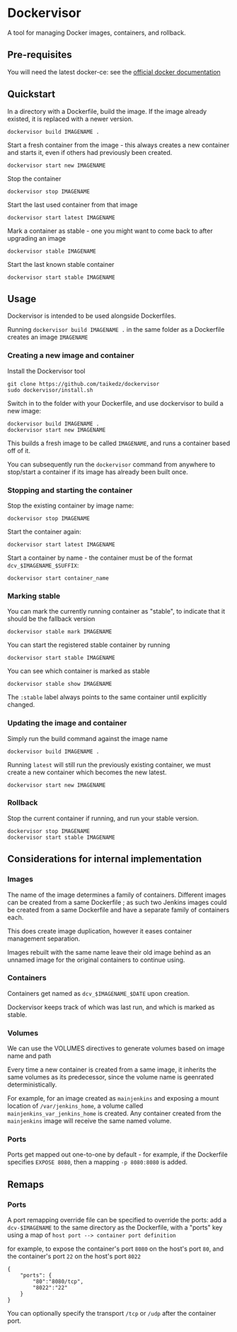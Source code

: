 # Dockervisor

A tool for managing Docker images, containers, and rollback.

## Pre-requisites

You will need the latest docker-ce: see the [official docker documentation](https://www.docker.com/community-edition)

## Quickstart

In a directory with a Dockerfile, build the image. If the image already existed, it is replaced with a newer version.

	dockervisor build IMAGENAME .

Start a fresh container from the image - this always creates a new container and starts it, even if others had previously been created.

	dockervisor start new IMAGENAME

Stop the container

	dockervisor stop IMAGENAME

Start the last used container from that image

	dockervisor start latest IMAGENAME

Mark a container as stable - one you might want to come back to after upgrading an image

	dockervisor stable IMAGENAME

Start the last known stable container

	dockervisor start stable IMAGENAME

## Usage

Dockervisor is intended to be used alongside Dockerfiles.

Running `dockervisor build IMAGENAME .` in the same folder as a Dockerfile creates an image `IMAGENAME`

### Creating a new image and container

Install the Dockervisor tool

	git clone https://github.com/taikedz/dockervisor
	sudo dockervisor/install.sh

Switch in to the folder with your Dockerfile, and use dockervisor to build a new image:

	dockervisor build IMAGENAME .
	dockervisor start new IMAGENAME

This builds a fresh image to be called `IMAGENAME`, and runs a container based off of it.

You can subsequently run the `dockervisor` command from anywhere to stop/start a container if its image has already been built once.

### Stopping and starting the container

Stop the existing container by image name:

	dockervisor stop IMAGENAME

Start the container again:

	dockervisor start latest IMAGENAME

Start a container by name - the container must be of the format `dcv_$IMAGENAME_$SUFFIX`:

	dockervisor start container_name

### Marking stable

You can mark the currently running container as "stable", to indicate that it should be the fallback version

	dockervisor stable mark IMAGENAME

You can start the registered stable container by running

	dockervisor start stable IMAGENAME

You can see which container is marked as stable

	dockervisor stable show IMAGENAME

The `:stable` label always points to the same container until explicitly changed.

### Updating the image and container

Simply run the build command against the image name

	dockervisor build IMAGENAME .

Running `latest` will still run the previously existing container, we must create a new container which becomes the new latest.

	dockervisor start new IMAGENAME

### Rollback

Stop the current container if running, and run your stable version.

	dockervisor stop IMAGENAME
	dockervisor start stable IMAGENAME

## Considerations for internal implementation

### Images

The name of the image determines a family of containers. Different images can be created from a same Dockerfile ; as such two Jenkins images could be created from a same Dockerfile and have a separate family of containers each.

This does create image duplication, however it eases container management separation.

Images rebuilt with the same name leave their old image behind as an unnamed image for the original containers to continue using.

### Containers

Containers get named as `dcv_$IMAGENAME_$DATE` upon creation.

Dockervisor keeps track of which was last run, and which is marked as stable.

### Volumes

We can use the VOLUMES directives to generate volumes based on image name and path

Every time a new container is created from a same image, it inherits the same volumes as its predecessor, since the volume name is geenrated deterministically.

For example, for an image created as `mainjenkins` and exposing a mount location of `/var/jenkins_home`, a volume called `mainjenkins_var_jenkins_home` is created. Any container created from the `mainjenkins` image will receive the same named volume.

### Ports

Ports get mapped out one-to-one by default - for example, if the Dockerfile specifies `EXPOSE 8080`, then a mapping `-p 8080:8080` is added.

## Remaps

### Ports

A port remapping override file can be specified to override the ports: add a `dcv-$IMAGENAME` to the same directory as the Dockerfile, with a "ports" key using a map of `host port --> container port definition`

for example, to expose the container's port `8080` on the host's port `80`, and the container's port `22` on the host's port `8022`

	{
		"ports": {
			"80":"8080/tcp",
			"8022":"22"
		}
	}

You can optionally specify the transport `/tcp` or `/udp` after the container port.
